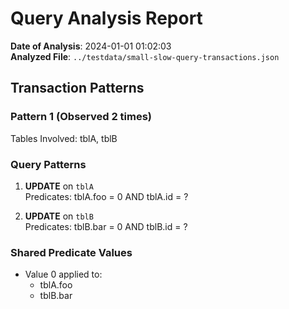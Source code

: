 # Query Analysis Report

**Date of Analysis**: 2024-01-01 01:02:03  
**Analyzed File**: `../testdata/small-slow-query-transactions.json`

## Transaction Patterns

### Pattern 1 (Observed 2 times)


Tables Involved: tblA, tblB
### Query Patterns
1. **UPDATE** on `tblA`  
   Predicates: tblA.foo = 0 AND tblA.id = ?

2. **UPDATE** on `tblB`  
   Predicates: tblB.bar = 0 AND tblB.id = ?

### Shared Predicate Values
* Value 0 applied to:
  - tblA.foo
  - tblB.bar
